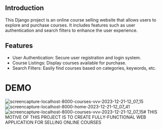
## Introduction
This Django project is an online course selling website that allows users to explore and purchase courses. It includes features such as user authentication and search filters to enhance the user experience.

## Features
- User Authentication: Secure user registration and login system.
- Course Listings: Display courses available for purchase.
- Search Filters: Easily find courses based on categories, keywords, etc.



# DEMO
![screencapture-localhost-8000-courses-vvv-2023-12-21-12_07_15](https://github.com/vipulghadi/CourseSelling_Website_using-django/assets/99540970/a1d624fc-e30f-48b0-8597-c7d6a4a86a36)![screencapture-localhost-8000-home-2023-12-21-12_07_41](https://github.com/vipulghadi/CourseSelling_Website_using-django/assets/99540970/b07c01a2-027f-4d36-b094-6e4486c3de52)![screencapture-localhost-8000-courses-vvv-2023-12-21-12_07_15](https://github.com/vipulghadi/CourseSelling_Website_using-django/assets/99540970/3493b81e-37cb-48b4-97e5-725efb952e73)# THIS MOTIVE OF THIS PROJECT IS TO CREATE FULLY-FUNCTIONAL WEB APPLICATION FOR SELLING ONLINE COURSES
